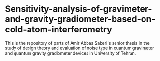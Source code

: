 # Sensitivity-analysis-of-gravimeter-and-gravity-gradiometer-based-on-cold-atom-interferometry
This is the repository of parts of Amir Abbas Saberi's senior thesis in the study of design theory and evaluation of noise type in quantum gravimeter and quantum gravity gradiometer devices in University of Tehran.

